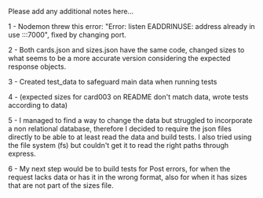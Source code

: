 Please add any additional notes here…

1 - Nodemon threw this error: "Error: listen EADDRINUSE: address already in use :::7000", fixed by changing port.

2 - Both cards.json and sizes.json have the same code, changed sizes to what seems to be a more accurate version considering the expected response objects.

3 - Created test_data to safeguard main data when running tests

4 - (expected sizes for card003 on README don't match data, wrote tests according to data)

5 - I managed to find a way to change the data but struggled to incorporate a non relational database, therefore I decided to require the json files directly to be able to at least read the data and build tests. I also tried using the file system (fs) but couldn't get it to read the right paths through express.

6 - My next step would be to build tests for Post errors, for when the request lacks data or has it in the wrong format, also for when it has sizes that are not part of the sizes file.
